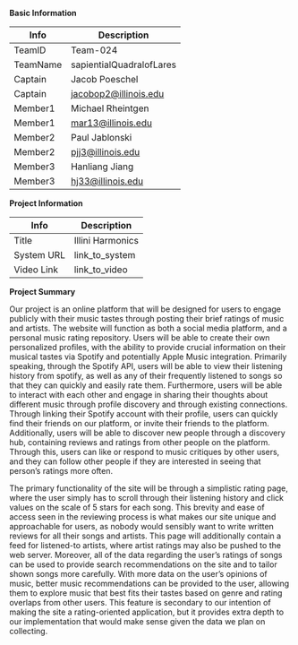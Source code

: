 **Basic Information**

| Info	| Description |
|--------|------------|
|TeamID |	Team-024 |
|TeamName |	sapientialQuadralofLares |
|Captain | Jacob Poeschel |
|Captain |	jacobop2@illinois.edu |
|Member1 |	Michael Rheintgen |
|Member1 |	mar13@illinois.edu |
|Member2 |	Paul Jablonski |
|Member2 |	pjj3@illinois.edu |
|Member3 |	Hanliang Jiang |
|Member3 |	hj33@illinois.edu |

**Project Information**

| Info	| Description |
|-------|-------------|
| Title |	Illini Harmonics |
| System URL |	link_to_system |
| Video Link |	link_to_video |

**Project Summary**

Our project is an online platform that will be designed for users to engage publicly with their music tastes through posting their brief ratings of music and artists. The website will function as both a social media platform, and a personal music rating repository. Users will be able to create their own personalized profiles, with the ability to provide crucial information on their musical tastes via Spotify and potentially Apple Music integration. Primarily speaking, through the Spotify API, users will be able to view their listening history from spotify, as well as any of their frequently listened to songs so that they can quickly and easily rate them. Furthermore, users will be able to interact with each other and engage in sharing their thoughts about different music through profile discovery and through existing connections. Through linking their Spotify account with their profile, users can quickly find their friends on our platform, or invite their friends to the platform. Additionally, users will be able to discover new people through a discovery hub, containing reviews and ratings from other people on the platform. Through this, users can like or respond to music critiques by other users, and they can follow other people if they are interested in seeing that person’s ratings more often. 


The primary functionality of the site will be through a simplistic rating page, where the user simply has to scroll through their listening history and click values on the scale of 5 stars for each song. This brevity and ease of access seen in the reviewing process is what makes our site unique and approachable for users, as nobody would sensibly want to write written reviews for all their songs and artists. This page will additionally contain a feed for listened-to artists, where artist ratings may also be pushed to the web server. Moreover, all of the data regarding the user’s ratings of songs can be used to provide search recommendations on the site and to tailor shown songs more carefully. With more data on the user’s opinions of music, better music recommendations can be provided to the user, allowing them to explore music that best fits their tastes based on genre and rating overlaps from other users. This feature is secondary to our intention of making the site a rating-oriented application, but it provides extra depth to our implementation that would make sense given the data we plan on collecting. 

